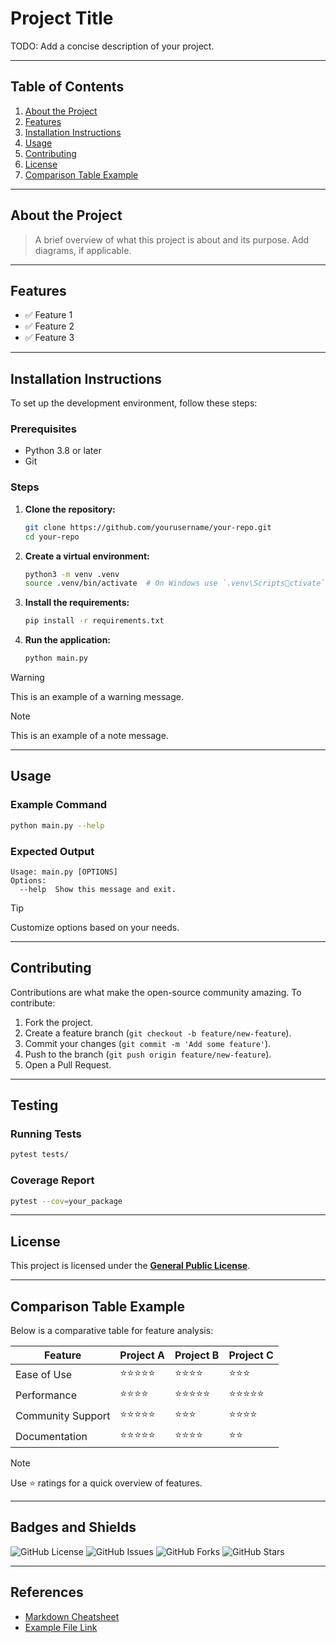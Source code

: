 # Project Title

TODO: Add a concise description of your project.

---

## Table of Contents

1. [About the Project](#about-the-project)
2. [Features](#features)
3. [Installation Instructions](#installation-instructions)
4. [Usage](#usage)
5. [Contributing](#contributing)
6. [License](#license)
7. [Comparison Table Example](#comparison-table-example)

---

## About the Project

> A brief overview of what this project is about and its purpose. Add diagrams, if applicable.

---

## Features

- ✅ Feature 1
- ✅ Feature 2
- ✅ Feature 3

---

## Installation Instructions

To set up the development environment, follow these steps:

### Prerequisites

- Python 3.8 or later
- Git

### Steps

1. **Clone the repository:**

   ```bash
   git clone https://github.com/yourusername/your-repo.git
   cd your-repo
   ```

2. **Create a virtual environment:**

   ```bash
   python3 -m venv .venv
   source .venv/bin/activate  # On Windows use `.venv\Scriptsctivate`
   ```

3. **Install the requirements:**

   ```bash
   pip install -r requirements.txt
   ```

4. **Run the application:**

   ```bash
   python main.py
   ```

> [!WARNING]
> This is an example of a warning message.

> [!NOTE]
> This is an example of a note message.

---

## Usage

### Example Command

```bash
python main.py --help
```

### Expected Output

```text
Usage: main.py [OPTIONS]
Options:
  --help  Show this message and exit.
```

> [!TIP]
> Customize options based on your needs.

---

## Contributing

Contributions are what make the open-source community amazing. To contribute:

1. Fork the project.
2. Create a feature branch (`git checkout -b feature/new-feature`).
3. Commit your changes (`git commit -m 'Add some feature'`).
4. Push to the branch (`git push origin feature/new-feature`).
5. Open a Pull Request.

---

## Testing

### Running Tests

```bash
pytest tests/
```

### Coverage Report

```bash
pytest --cov=your_package
```

---

## License

This project is licensed under the **[General Public License](LICENSE)**.

---

## Comparison Table Example

Below is a comparative table for feature analysis:

| Feature         | Project A            | Project B            | Project C            |
|------------------|----------------------|----------------------|----------------------|
| Ease of Use      | ⭐⭐⭐⭐⭐               | ⭐⭐⭐⭐                | ⭐⭐⭐                 |
| Performance      | ⭐⭐⭐⭐                | ⭐⭐⭐⭐⭐               | ⭐⭐⭐⭐⭐               |
| Community Support| ⭐⭐⭐⭐⭐               | ⭐⭐⭐                 | ⭐⭐⭐⭐                |
| Documentation    | ⭐⭐⭐⭐⭐               | ⭐⭐⭐⭐                | ⭐⭐                  |

> [!NOTE]
> Use ⭐ ratings for a quick overview of features.

---

## Badges and Shields

![GitHub License](https://img.shields.io/github/license/yourusername/your-repo)
![GitHub Issues](https://img.shields.io/github/issues/yourusername/your-repo)
![GitHub Forks](https://img.shields.io/github/forks/yourusername/your-repo)
![GitHub Stars](https://img.shields.io/github/stars/yourusername/your-repo)

---

## References

- [Markdown Cheatsheet](https://www.markdownguide.org/cheat-sheet/)
- [Example File Link](assets/minecraft/lang/$_langs.bat)
